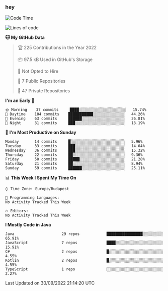 ### hey

<!--START_SECTION:waka-->
![Code Time](http://img.shields.io/badge/Code%20Time-801%20hrs%2035%20mins-blue)

![Lines of code](https://img.shields.io/badge/From%20Hello%20World%20I%27ve%20Written-472%20Thousand%20lines%20of%20code-blue)

**🐱 My GitHub Data** 

> 🏆 225 Contributions in the Year 2022
 > 
> 📦 97.5 kB Used in GitHub's Storage 
 > 
> 🚫 Not Opted to Hire
 > 
> 📜 7 Public Repositories 
 > 
> 🔑 47 Private Repositories  
 > 
**I'm an Early 🐤** 

```text
🌞 Morning    37 commits     ████░░░░░░░░░░░░░░░░░░░░░   15.74% 
🌆 Daytime    104 commits    ███████████░░░░░░░░░░░░░░   44.26% 
🌃 Evening    63 commits     ██████░░░░░░░░░░░░░░░░░░░   26.81% 
🌙 Night      31 commits     ███░░░░░░░░░░░░░░░░░░░░░░   13.19%

```
📅 **I'm Most Productive on Sunday** 

```text
Monday       14 commits     █░░░░░░░░░░░░░░░░░░░░░░░░   5.96% 
Tuesday      33 commits     ███░░░░░░░░░░░░░░░░░░░░░░   14.04% 
Wednesday    36 commits     ███░░░░░░░░░░░░░░░░░░░░░░   15.32% 
Thursday     22 commits     ██░░░░░░░░░░░░░░░░░░░░░░░   9.36% 
Friday       50 commits     █████░░░░░░░░░░░░░░░░░░░░   21.28% 
Saturday     21 commits     ██░░░░░░░░░░░░░░░░░░░░░░░   8.94% 
Sunday       59 commits     ██████░░░░░░░░░░░░░░░░░░░   25.11%

```


📊 **This Week I Spent My Time On** 

```text
⌚︎ Time Zone: Europe/Budapest

💬 Programming Languages: 
No Activity Tracked This Week

🔥 Editors: 
No Activity Tracked This Week

```

**I Mostly Code in Java** 

```text
Java                     29 repos            ████████████████░░░░░░░░░   65.91% 
JavaScript               7 repos             ████░░░░░░░░░░░░░░░░░░░░░   15.91% 
C#                       2 repos             █░░░░░░░░░░░░░░░░░░░░░░░░   4.55% 
Kotlin                   2 repos             █░░░░░░░░░░░░░░░░░░░░░░░░   4.55% 
TypeScript               1 repo              ░░░░░░░░░░░░░░░░░░░░░░░░░   2.27%

```



 Last Updated on 30/09/2022 21:14:20 UTC
<!--END_SECTION:waka-->
